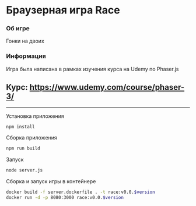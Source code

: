 # Браузерная игра Race

### Об игре

Гонки на двоих

### Информация

Игра была написана в рамках изучения курса на Udemy по Phaser.js

## Курс: https://www.udemy.com/course/phaser-3/

---

Установка приложения
```sh
npm install
```

Сборка приложения
```sh
npm run build
```

Запуск
```sh
node server.js
```

Сборка и запуск игры в контейнере
```sh
docker build -f server.dockerfile . -t race:v0.0.$version
docker run -d -p 8080:3000 race:v0.0.$version
```
